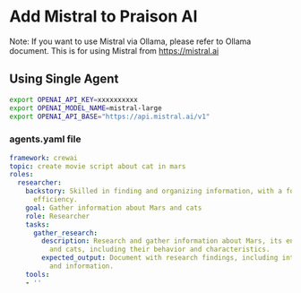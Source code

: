 # Add Mistral to Praison AI

Note: If you want to use Mistral via Ollama, please refer to Ollama document. This is for using Mistral from https://mistral.ai 

## Using Single Agent

```bash
export OPENAI_API_KEY=xxxxxxxxxx
export OPENAI_MODEL_NAME=mistral-large
export OPENAI_API_BASE="https://api.mistral.ai/v1"
```

### agents.yaml file

```yaml
framework: crewai
topic: create movie script about cat in mars
roles:
  researcher:
    backstory: Skilled in finding and organizing information, with a focus on research
      efficiency.
    goal: Gather information about Mars and cats
    role: Researcher
    tasks:
      gather_research:
        description: Research and gather information about Mars, its environment,
          and cats, including their behavior and characteristics.
        expected_output: Document with research findings, including interesting facts
          and information.
    tools:
    - ''
```